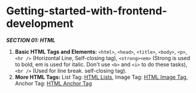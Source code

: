 # Getting-started-with-frontend-development

**_SECTION 01: HTML_**
01. **Basic HTML Tags and Elements:** ```<html>```, ```<head>```, ```<title>```, ```<body>```, ```<p>```, ```<hr />``` (Horizontal Line, Self-closing tag), ```<strong><em>``` (Strong is used to bold, em is used for italic. Don't use ```<b>``` and ```<i>``` to do these tasks), ```<br />``` (Used for line break. self-closing tag).
02. **More HTML Tags:** List Tag: [HTML Lists](https://www.w3schools.com/html/html_lists.asp), Image Tag: [HTML Image Tag](https://www.w3schools.com/tags/tag_img.asp), Anchor Tag: [HTML Anchor Tag](https://www.w3schools.com/tags/tag_a.asp)

